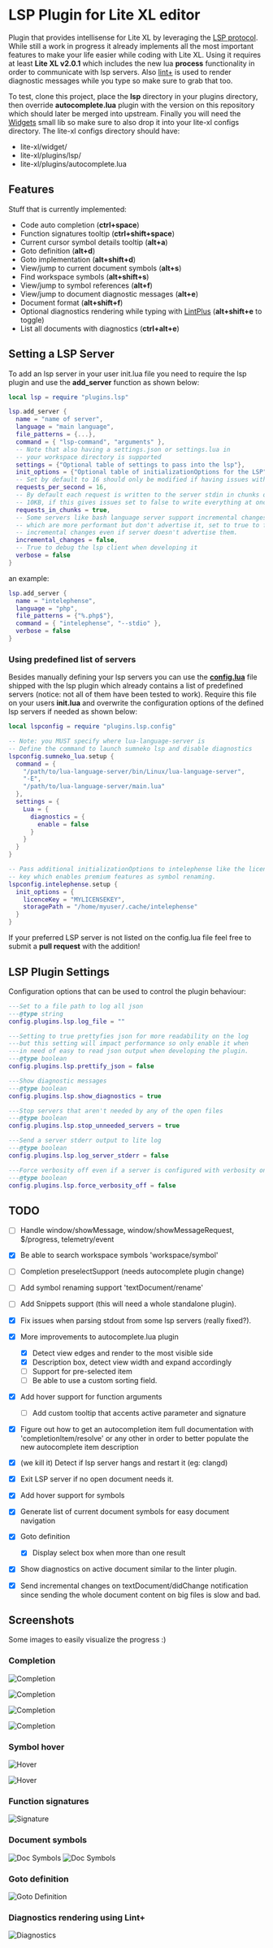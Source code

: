 # LSP Plugin for Lite XL editor

Plugin that provides intellisense for Lite XL by leveraging the
[LSP protocol](https://microsoft.github.io/language-server-protocol/specifications/specification-current/).
While still a work in progress it already implements all the most important
features to make your life easier while coding with Lite XL. Using it
requires at least __Lite XL v2.0.1__  which includes the new lua __process__
functionality in order to communicate with lsp servers.
Also  [lint+](https://github.com/liquidev/lintplus) is used to render
diagnostic messages while you type so make sure to grab that too.

To test, clone this project, place the __lsp__ directory in your plugins
directory, then override __autocomplete.lua__ plugin with the
version on this repository which should later be merged into upstream.
Finally you will need the [Widgets](https://github.com/jgmdev/lite-xl-widgets)
small lib so make sure to also drop it into your lite-xl configs directory.
The lite-xl configs directory should have:

* lite-xl/widget/
* lite-xl/plugins/lsp/
* lite-xl/plugins/autocomplete.lua

## Features

Stuff that is currently implemented:

* Code auto completion (__ctrl+space__)
* Function signatures tooltip (__ctrl+shift+space__)
* Current cursor symbol details tooltip (__alt+a__)
* Goto definition (__alt+d__)
* Goto implementation (__alt+shift+d__)
* View/jump to current document symbols (__alt+s__)
* Find workspace symbols (__alt+shift+s__)
* View/jump to symbol references (__alt+f__)
* View/jump to document diagnostic messages (__alt+e__)
* Document format (__alt+shift+f__)
* Optional diagnostics rendering while typing with
  [LintPlus](https://github.com/liquidev/lintplus) (__alt+shift+e__ to toggle)
* List all documents with diagnostics (__ctrl+alt+e__)

## Setting a LSP Server

To add an lsp server in your user init.lua file you need to require the lsp
plugin and use the **add_server** function as shown below:

```lua
local lsp = require "plugins.lsp"

lsp.add_server {
  name = "name of server",
  language = "main language",
  file_patterns = {...},
  command = { "lsp-command", "arguments" },
  -- Note that also having a settings.json or settings.lua in
  -- your workspace directory is supported
  settings = {"Optional table of settings to pass into the lsp"},
  init_options = {"Optional table of initializationOptions for the LSP"},
  -- Set by default to 16 should only be modified if having issues with a server
  requests_per_second = 16,
  -- By default each request is written to the server stdin in chunks of
  -- 10KB, if this gives issues set to false to write everything at once.
  requests_in_chunks = true,
  -- Some servers like bash language server support incremental changes
  -- which are more performant but don't advertise it, set to true to force
  -- incremental changes even if server doesn't advertise them.
  incremental_changes = false,
  -- True to debug the lsp client when developing it
  verbose = false
}
```

an example:

```lua
lsp.add_server {
  name = "intelephense",
  language = "php",
  file_patterns = {"%.php$"},
  command = { "intelephense", "--stdio" },
  verbose = false
}
```

### Using predefined list of servers

Besides manually defining your lsp servers you can use the
__[config.lua](https://github.com/jgmdev/lite-xl-lsp/blob/master/lsp/config.lua)__
file shipped with the lsp plugin which already contains a list of predefined
servers (notice: not all of them have been tested to work). Require this file
on your users **init.lua** and overwrite the configuration options of the
defined lsp servers if needed as shown below:

```lua
local lspconfig = require "plugins.lsp.config"

-- Note: you MUST specify where lua-language-server is
-- Define the command to launch sumneko lsp and disable diagnostics
lspconfig.sumneko_lua.setup {
  command = {
    "/path/to/lua-language-server/bin/Linux/lua-language-server",
    "-E",
    "/path/to/lua-language-server/main.lua"
  },
  settings = {
    Lua = {
      diagnostics = {
        enable = false
      }
    }
  }
}

-- Pass additional initializationOptions to intelephense like the license
-- key which enables premium features as symbol renaming.
lspconfig.intelephense.setup {
  init_options = {
    licenceKey = "MYLICENSEKEY",
    storagePath = "/home/myuser/.cache/intelephense"
  }
}
```

If your preferred LSP server is not listed on the config.lua file feel free
to submit a __pull request__ with the addition!

## LSP Plugin Settings

Configuration options that can be used to control the plugin behaviour:

```lua
---Set to a file path to log all json
---@type string
config.plugins.lsp.log_file = ""

---Setting to true prettyfies json for more readability on the log
---but this setting will impact performance so only enable it when
---in need of easy to read json output when developing the plugin.
---@type boolean
config.plugins.lsp.prettify_json = false

---Show diagnostic messages
---@type boolean
config.plugins.lsp.show_diagnostics = true

---Stop servers that aren't needed by any of the open files
---@type boolean
config.plugins.lsp.stop_unneeded_servers = true

---Send a server stderr output to lite log
---@type boolean
config.plugins.lsp.log_server_stderr = false

---Force verbosity off even if a server is configured with verbosity on
---@type boolean
config.plugins.lsp.force_verbosity_off = false
```

## TODO

- [ ] Handle window/showMessage, window/showMessageRequest,
  $/progress, telemetry/event
- [x] Be able to search workspace symbols 'workspace/symbol'
- [ ] Completion preselectSupport (needs autocomplete plugin change)
- [ ] Add symbol renaming support 'textDocument/rename'
- [ ] Add Snippets support (this will need a whole standalone plugin).
- [x] Fix issues when parsing stdout from some lsp servers (really fixed?).
- [x] More improvements to autocomplete.lua plugin
  - [x] Detect view edges and render to the most visible side
  - [x] Description box, detect view width and expand accordingly
  - [ ] Support for pre-selected item
  - [ ] Be able to use a custom sorting field.
- [x] Add hover support for function arguments
  - [ ] Add custom tooltip that accents active parameter and signature
- [x] Figure out how to get an autocompletion item full documentation with
'completionItem/resolve' or any other in order to better populate
the new autocomplete item description
- [x] (we kill it) Detect if lsp server hangs and restart it (eg: clangd)
- [x] Exit LSP server if no open document needs it.
- [x] Add hover support for symbols
- [x] Generate list of current document symbols for easy document navigation
- [x] Goto definition
  - [x] Display select box when more than one result
- [x] Show diagnostics on active document similar to the linter plugin.
- [x] Send incremental changes on textDocument/didChange notification
  since sending the whole document content on big files is slow and bad.


## Screenshots

Some images to easily visualize the progress :)

### Completion
![Completion](https://raw.githubusercontent.com/jgmdev/lite-xl-lsp/master/screenshots/completion01.png)

![Completion](https://raw.githubusercontent.com/jgmdev/lite-xl-lsp/master/screenshots/completion02.png)

![Completion](https://raw.githubusercontent.com/jgmdev/lite-xl-lsp/master/screenshots/completion03.png)

![Completion](https://raw.githubusercontent.com/jgmdev/lite-xl-lsp/master/screenshots/completion04.png)

### Symbol hover
![Hover](https://raw.githubusercontent.com/jgmdev/lite-xl-lsp/master/screenshots/hover01.png)

![Hover](https://raw.githubusercontent.com/jgmdev/lite-xl-lsp/master/screenshots/hover02.png)

### Function signatures
![Signature](https://raw.githubusercontent.com/jgmdev/lite-xl-lsp/master/screenshots/signatures01.png)

### Document symbols
![Doc Symbols](https://raw.githubusercontent.com/jgmdev/lite-xl-lsp/master/screenshots/docsym01.png)
![Doc Symbols](https://raw.githubusercontent.com/jgmdev/lite-xl-lsp/master/screenshots/docsym02.png)

### Goto definition
![Goto Definition](https://raw.githubusercontent.com/jgmdev/lite-xl-lsp/master/screenshots/gotodef01.png)

### Diagnostics rendering using Lint+
![Diagnostics](https://raw.githubusercontent.com/jgmdev/lite-xl-lsp/master/screenshots/diagnostics01.png)
